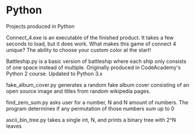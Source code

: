 # Python
Projects produced in Python

Connect_4.exe is an executable of the finished product. It takes a few seconds to load, but it does work. What makes this game of connect 4 unique? The ability to choose your custom color at the start!

Battleship.py is a basic version of battleship where each ship only consists of one space instead of multiple. Originally produced in CodeAcademy's Python 2 course. Updated to Python 3.x

fake_album_cover.py generates a random fake album cover consisting of an open source image and titles from random wikipedia pages.

find_zero_sum.py asks user for a number, N and N amount of numbers. The program determines if any permutation of those numbers sum up to 0

ascii_bin_tree.py takes a single int, N, and prints a binary tree with 2^N leaves
